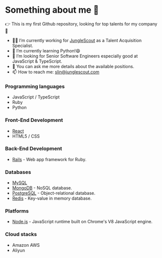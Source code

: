 # Something about me 👋

👉 This is my first Github repository, looking for top talents for my company 🚀

- 🕵️‍♀️ I’m currently working for [JungleScout](https://github.com/Junglescout) as a Talent Acquisition Specialist.
- 🌱 I’m currently learning Python!😄
- 👯 I’m looking for Senior Software Engineers especially good at JavaScript & TypeScript.
- 💬 You can ask me more details about the available positions. 
- 📫 How to reach me: slin@junglescout.com


### Programming languages
- JavaScript / TypeScript
- Ruby
- Python

### Front-End Development
- [React](https://github.com/facebook/react) 
- HTML5 / CSS
    
### Back-End Development
- [Rails](https://github.com/rails/rails) - Web app framework for Ruby.

### Databases
 - [MySQL](https://github.com/mysql)
 - [MongoDB](https://github.com/mongodb/mongo) - NoSQL database.
 - [PostgreSQL](https://github.com/postgres/postgres) - Object-relational database.
 - [Redis](https://github.com/redis/redis) - Key-value in memory database.
 
 ### Platforms
  - [Node.js](https://github.com/nodejs) - JavaScript runtime built on Chrome's V8 JavaScript engine.
  
 ### Cloud stacks
  - Amazon AWS
  - Aliyun
  
